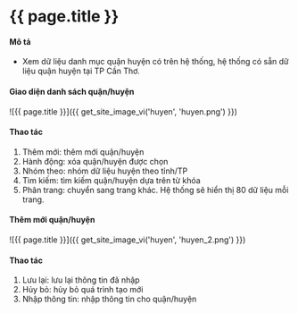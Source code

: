 # {{ page.title }}


#### Mô tả
- Xem dữ liệu danh mục quận huyện có trên hệ thống, hệ thống có sẵn dữ liệu quận huyện tại TP Cần Thơ.



#### Giao diện danh sách quận/huyện
![{{ page.title }}]({{ get_site_image_vi('huyen', 'huyen.png') }})
#### Thao tác
1.	Thêm mới: thêm mới quận/huyện
2.	Hành động: xóa quận/huyện được chọn
3.	Nhóm theo: nhóm dữ liệu huyện theo tỉnh/TP
4.	Tìm kiếm: tìm kiếm quận/huyện dựa trên từ khóa
5.	Phân trang: chuyển sang trang khác. Hệ thống sẽ hiển thị 80 dữ liệu mỗi trang.






#### Thêm mới quận/huyện
![{{ page.title }}]({{ get_site_image_vi('huyen', 'huyen_2.png') }})
#### Thao tác
1.	Lưu lại: lưu lại thông tin đã nhập
2.	Hủy bỏ: hủy bỏ quá trình tạo mới
3.	Nhập thông tin: nhập thông tin cho quận/huyện

